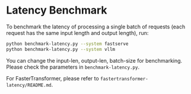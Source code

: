 # Latency Benchmark

To benchmark the latency of processing a single batch of requests (each request has the same input length and output length), run:
```bash
python benchmark-latency.py --system fastserve
python benchmark-latency.py --system vllm
```
You can change the input-len, output-len, batch-size for benchmarking. Please check the parameters in `benchmark-latency.py`.

For FasterTransformer, please refer to `fastertransformer-latency/README.md`.
